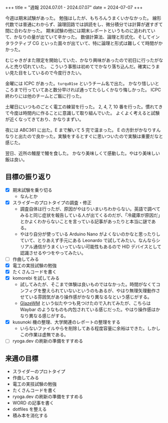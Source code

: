 +++
title = "週報 2024.07.01 - 2024.07.07"
date = 2024-07-07
+++

今週は期末試験があった。
勉強はしたが、もちろんうまくいかなかった。
線形代数では普通にわからず、論理回路では誤読をし、微分積分では計算が遅すぎて間に合わなかった。
期末試験の他には期末レポートというものに追われていて、かなりの量が出ていて辛かった。
数値計算法、論理と形式化、そしてインタラクティブ CG といった面々が出ていて、特に論理と形式は難しくて時間がかかった。

むじゃきがまた限定を開始していた、かなり興味があったので初日に行ったがなんと売り切れていた。
こういう事態は初めてでかなり落ち込んだ。確実にうまい見た目をしているので今度行きたい。

金曜には ICPC があった。`turqu01se` というチーム名で出た。
かなり惜しいところまで行っていてあと数分早ければ通ってたらしくかなり悔しかった。
ICPC 終わりには他のチームとご飯に行った。

土曜日にいつものごとく電工の練習を行った。
2, 4, 7, 10 番を行った。慣れてきて今度は時間内に作ることに意識して取り組んでいた。
よくよく考えると試験が近くなってきており、かなりまずい。

夜には ABC361 に出た。E まで解いて 5 完で温まった。
E の方針がかなりすんなりと出たので良かった。実験をするとすぐに思いついたので実験は重要だなと感じた。

翌日、近所の鰻屋で鰻を食した。
かなり美味しくて感動した。やはり美味しい飯は良い。

## 目標の振り返り

- [x] 期末試験を乗り切る
  - なんとか
- [x] スライダーのプロトタイプの調査・修正
  - 調査自体は行ったが、原因がやはりいまいちわからない。英語で調べてみると同じ症状を報告している人が出てくるのだが、「冷蔵庫が原因だ」とかよくわからないことを言っている記事があったりと本当に謎である。
  - やはり自分が使っている Arduino Nano がよくないのかなと思ったりしていて、とりあえず手元にある Leonardo で試してみたい。なんならシリアル通信がうまくいっていない可能性もあるので HID デバイスとして認識させるやつをやってみたい。
- [ ] 作曲してみる
- [x] 電工の実技試験の勉強
- [x] たくさんコードを書く
- [x] komorebi を試してみる
  - 試してみたが、そこまで体験は良いものではなかった。時間がなくてコンフィグを整えられていないというのもあるが、やはり無理矢理動作させている雰囲気があり操作感がかなり異なるなという感じがする。
  - [GlazeWM](https://github.com/glzr-io/glazewm) という似たやつも見つけたので入れてみたが、こちらは Waybar のようなものも内包されている感じだった。やはり操作感はかなり異なる感じがする。
- [x] kusunoki 機の整理、大学関連のレポートの整理をする
  - いらないファイルやらを削除してある程度容量に余裕はできた。しかしこの作業は虚無である。
- [ ] ryoga.dev の刷新の準備をすすめる

## 来週の目標

- スライダーのプロトタイプ
- 作曲してみる
- 電工の実技試験の勉強
- たくさんコードを書く
- ryoga.dev の刷新の準備をすすめる
- WORD の記事を書く
- dotfiles を整える
- 積み本を消化する
